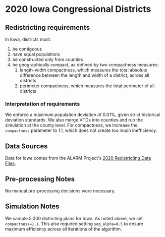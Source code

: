 # 2020 Iowa Congressional Districts

## Redistricting requirements
In Iowa, districts must:

1. be contiguous
1. have equal populations
1. be constructed only from counties
1. be geographically compact, as defined by two compactness measures:
    1. length-width compactness, which measures the total absolute difference between the length and width of a district, across all districts
    1. perimeter compactness, which measures the total perimeter of all districts


### Interpretation of requirements
We enforce a maximum population deviation of 0.01%, given strict historical deviation standards.
We also merge VTDs into counties and run the simulation at the county level.
For compactness, we increase the `compactness` parameter to 1.1, which does not create too much inefficiency.

## Data Sources
Data for Iowa comes from the ALARM Project's [2020 Redistricting Data Files](https://alarm-redist.github.io/posts/2021-08-10-census-2020/).

## Pre-processing Notes
No manual pre-processing decisions were necessary.

## Simulation Notes
We sample 5,000 districting plans for Iowa.
As noted above, we set `compactness=1.1`. This also required setting `seq_alpha=0.5` to ensure maximum efficiency across all iterations of the algorithm.
